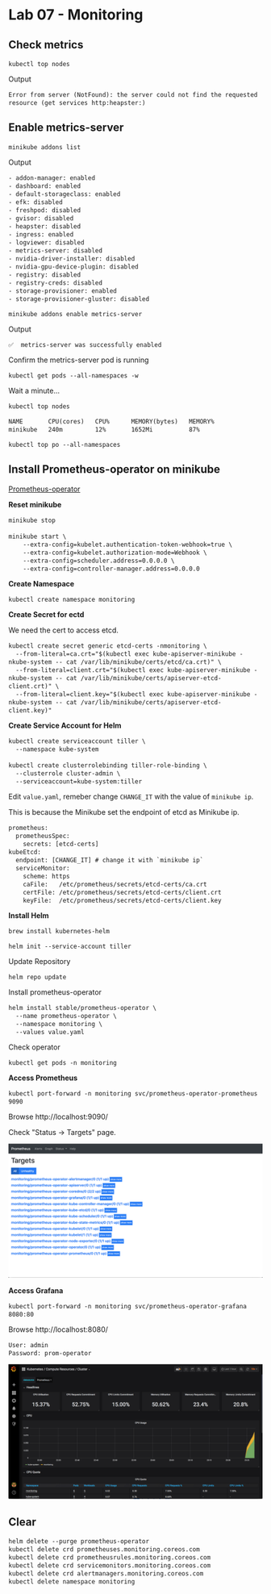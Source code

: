 # Lab 07 - Monitoring

## Check metrics

```
kubectl top nodes
```

Output

```
Error from server (NotFound): the server could not find the requested resource (get services http:heapster:)
```

## Enable metrics-server

```
minikube addons list
```

Output

```
- addon-manager: enabled
- dashboard: enabled
- default-storageclass: enabled
- efk: disabled
- freshpod: disabled
- gvisor: disabled
- heapster: disabled
- ingress: enabled
- logviewer: disabled
- metrics-server: disabled
- nvidia-driver-installer: disabled
- nvidia-gpu-device-plugin: disabled
- registry: disabled
- registry-creds: disabled
- storage-provisioner: enabled
- storage-provisioner-gluster: disabled
```

```
minikube addons enable metrics-server
```

Output

```
✅  metrics-server was successfully enabled
```

Confirm the metrics-server pod is running

```
kubectl get pods --all-namespaces -w
```

Wait a minute...

```
kubectl top nodes
```

```
NAME       CPU(cores)   CPU%      MEMORY(bytes)   MEMORY%
minikube   240m         12%       1652Mi          87%
```

```
kubectl top po --all-namespaces
```

## Install Prometheus-operator on minikube

[Prometheus-operator](https://github.com/helm/charts/tree/master/stable/prometheus-operator)

__Reset minikube__

```
minikube stop

minikube start \
    --extra-config=kubelet.authentication-token-webhook=true \
    --extra-config=kubelet.authorization-mode=Webhook \
    --extra-config=scheduler.address=0.0.0.0 \
    --extra-config=controller-manager.address=0.0.0.0
```

__Create Namespace__

```
kubectl create namespace monitoring
```

__Create Secret for ectd__

We need the cert to access etcd.

```
kubectl create secret generic etcd-certs -nmonitoring \
  --from-literal=ca.crt="$(kubectl exec kube-apiserver-minikube -nkube-system -- cat /var/lib/minikube/certs/etcd/ca.crt)" \
  --from-literal=client.crt="$(kubectl exec kube-apiserver-minikube -nkube-system -- cat /var/lib/minikube/certs/apiserver-etcd-client.crt)" \
  --from-literal=client.key="$(kubectl exec kube-apiserver-minikube -nkube-system -- cat /var/lib/minikube/certs/apiserver-etcd-client.key)"
```

__Create Service Account for Helm__

```
kubectl create serviceaccount tiller \
  --namespace kube-system

kubectl create clusterrolebinding tiller-role-binding \
  --clusterrole cluster-admin \
  --serviceaccount=kube-system:tiller
```

Edit `value.yaml`, remeber change `CHANGE_IT` with the value of `minikube ip`.

This is because the Minikube set the endpoint of etcd as Minikube ip.

```
prometheus:
  prometheusSpec:
    secrets: [etcd-certs]
kubeEtcd:
  endpoint: [CHANGE_IT] # change it with `minikube ip`
  serviceMonitor:
    scheme: https
    caFile:   /etc/prometheus/secrets/etcd-certs/ca.crt
    certFile: /etc/prometheus/secrets/etcd-certs/client.crt
    keyFile:  /etc/prometheus/secrets/etcd-certs/client.key
```

__Install Helm__

```
brew install kubernetes-helm
```

```
helm init --service-account tiller
```

Update Repository

```
helm repo update
```

Install prometheus-operator

```
helm install stable/prometheus-operator \
  --name prometheus-operator \
  --namespace monitoring \
  --values value.yaml
```

Check operator

```
kubectl get pods -n monitoring
```

__Access Prometheus__

```
kubectl port-forward -n monitoring svc/prometheus-operator-prometheus 9090
```

Browse http://localhost:9090/

Check "Status -> Targets" page.

![](img/lab-07-prometheus-target-status.png)

__Access Grafana__

```
kubectl port-forward -n monitoring svc/prometheus-operator-grafana 8080:80
```

Browse http://localhost:8080/

```
User: admin
Password: prom-operator
```

![](/img/lab-07-kubernetes-cluster-status.png)

## Clear

```
helm delete --purge prometheus-operator
kubectl delete crd prometheuses.monitoring.coreos.com
kubectl delete crd prometheusrules.monitoring.coreos.com
kubectl delete crd servicemonitors.monitoring.coreos.com
kubectl delete crd alertmanagers.monitoring.coreos.com
kubectl delete namespace monitoring
```